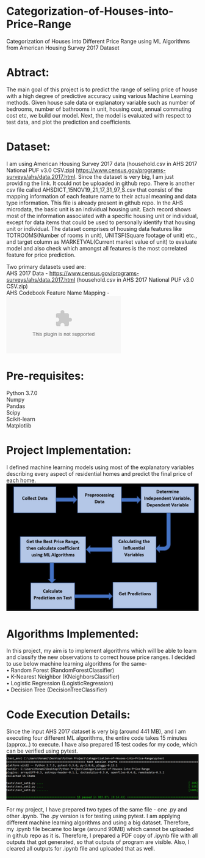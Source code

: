 # Categorization-of-Houses-into-Price-Range
Categorization of Houses into Different Price Range using ML Algorithms from American Housing Survey 2017 Dataset

# Abtract:
The main goal of this project is to predict the range of selling price of house with a high degree of predictive accuracy using various Machine Learning methods. Given house sale data or explanatory variable such as number of bedrooms, number of bathrooms in unit, housing cost, annual commuting cost etc, we build our model. Next, the model is evaluated with respect to test data, and plot the prediction and coefficients. 

# Dataset:
I am using American Housing Survey 2017 data (household.csv in AHS 2017 National PUF v3.0 CSV.zip) https://www.census.gov/programs-surveys/ahs/data.2017.html. Since the dataset is very big, I am just providing the link. It could not be uploaded in github repo. There is another csv file called AHSDICT_15NOV19_21_17_31_97_S.csv that consist of the mapping information of each feature name to their actual meaning and data type information. This file is already present in github repo. In the AHS microdata, the basic unit is an individual housing unit. Each record shows most of the information associated with a specific housing unit or individual, except for data items that could be used to personally identify that housing unit or individual. The dataset comprises of housing data features like TOTROOMS(Number of rooms in unit), UNITSF(Square footage of unit) etc., and target column as MARKETVAL(Current market value of unit) to evaluate model and also check which amongst all features is the most correlated feature for price prediction. 

Two primary datasets used are: <br />
AHS 2017 Data - https://www.census.gov/programs-surveys/ahs/data.2017.html (household.csv in AHS 2017 National PUF v3.0 CSV.zip)<br />
AHS Codebook Feature Name Mapping - ![Feature Mapping](AHSDICT_15NOV19_21_17_31_97_S.csv)

# Pre-requisites:
Python 3.7.0 <br />
Numpy<br />
Pandas<br />
Scipy<br />
Scikit-learn<br />
Matplotlib<br />

# Project Implementation:
I defined machine learning models using most of the explanatory variables describing every aspect of residential homes and predict the final price of each home. 
![Implementation Plan](doc/plan.png)

# Algorithms Implemented:
In this project, my aim is to implement algorithms which will be able to learn and classify the new observations to correct house price ranges. I decided to use below machine learning algorithms for the same-<br />
•	Random Forest (RandomForestClassifier)<br />
•	K-Nearest Neighbor (KNeighborsClassifier)<br />
•	Logistic Regression (LogisticRegression)<br />
•	Decision Tree (DecisionTreeClassifier)<br />

# Code Execution Details:
Since the input AHS 2017 dataset is very big (around 441 MB), and I am executing four different ML algorithms, the entire code takes 15 minutes (approx..) to execute. I have also prepared 15 test codes for my code, which can be verified using pytest. 
![Pytest](doc/code_exec.png)

For my project, I have prepared two types of the same file - one .py and other .ipynb. The .py version is for testing using pytest. I am applying different machine learning algorithms and using a big dataset. Therefore, my .ipynb file became too large (around 90MB) which cannot be uploaded in github repo as it is. Therefore, I prepared a PDF copy of .ipynb file with all outputs that got generated, so that outputs of program are visible. Also, I cleared all outputs for .ipynb file and uploaded that as well.
